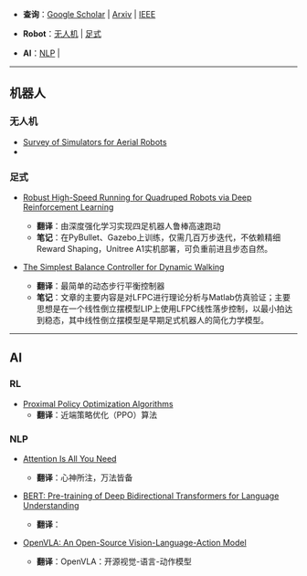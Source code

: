 + **查询**：[Google Scholar](https://scholar.google.com/) | [Arxiv](https://arxiv.org/) | [IEEE](https://ieeexplore.ieee.org/Xplore/home.jsp)

+ **Robot**：[无人机](#无人机) | [足式](#足式)
+ **AI**：[NLP](#NLP) | 



---
## 机器人

### 无人机


+ [Survey of Simulators for Aerial Robots](https://arxiv.org/pdf/2311.02296.pdf)
+ 

### 足式

+ [Robust High-Speed Running for Quadruped Robots via Deep Reinforcement Learning](https://arxiv.org/pdf/2103.06484)
	+ **翻译**：由深度强化学习实现四足机器人鲁棒高速跑动
	+ **笔记**：在PyBullet、Gazebo上训练，仅需几百万步迭代，不依赖精细Reward Shaping，Unitree A1实机部署，可负重前进且步态自然。


+ [The Simplest Balance Controller for Dynamic Walking](https://arxiv.org/pdf/2211.06223)
	+ **翻译**：最简单的动态步行平衡控制器
	+ **笔记**：文章的主要内容是对LFPC进行理论分析与Matlab仿真验证；主要思想是在一个线性倒立摆模型LIP上使用LFPC线性落步控制，以最小拍达到稳态，其中线性倒立摆模型是早期足式机器人的简化力学模型。

---
## AI

### RL

+ [Proximal Policy Optimization Algorithms](https://arxiv.org/pdf/1707.06347)
	+ **翻译**：近端策略优化（PPO）算法



### NLP

+ [Attention Is All You Need](https://arxiv.org/pdf/1706.03762)
	+ **翻译**：心神所注，万法皆备


+ [BERT: Pre-training of Deep Bidirectional Transformers for Language Understanding](https://arxiv.org/pdf/1810.04805)
	+ **翻译**：

+ [OpenVLA: An Open-Source Vision-Language-Action Model](https://arxiv.org/pdf/2406.09246)
	+ **翻译**：OpenVLA：开源视觉-语言-动作模型


